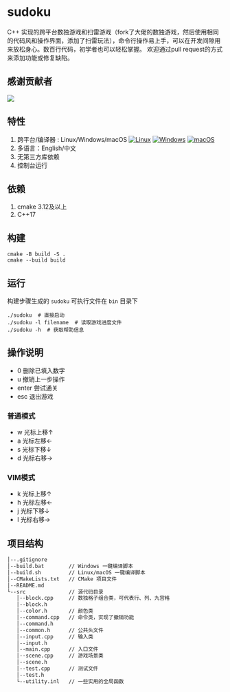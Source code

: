 # sudoku
C++ 实现的跨平台数独游戏和扫雷游戏（fork了大佬的数独游戏，然后使用相同的代码风和操作界面，添加了扫雷玩法），命令行操作易上手，可以在开发间隙用来放松身心。数百行代码，初学者也可以轻松掌握。
欢迎通过pull request的方式来添加功能或修复缺陷。

## 感谢贡献者
<a href="https://github.com/mayerui/sudoku/graphs/contributors">
  <img src="https://contrib.rocks/image?repo=mayerui/sudoku" />
</a>

## 特性
1. 跨平台/编译器 : Linux/Windows/macOS [![Linux](https://github.com/mayerui/sudoku/actions/workflows/ci-linux.yml/badge.svg)](https://github.com/mayerui/sudoku/actions/workflows/ci-linux.yml) [![Windows](https://github.com/mayerui/sudoku/actions/workflows/ci-windows.yml/badge.svg)](https://github.com/mayerui/sudoku/actions/workflows/ci-windows.yml) [![macOS](https://github.com/mayerui/sudoku/actions/workflows/ci-macos.yml/badge.svg)](https://github.com/mayerui/sudoku/actions/workflows/ci-macos.yml)
2. 多语言：English/中文
3. 无第三方库依赖
4. 控制台运行

## 依赖
1. cmake 3.12及以上
2. C++17

## 构建
``` shell
cmake -B build -S .
cmake --build build
```

## 运行
构建步骤生成的 `sudoku` 可执行文件在 `bin` 目录下
``` shell
./sudoku  # 直接启动
./sudoku -l filename  # 读取游戏进度文件
./sudoku -h  # 获取帮助信息
```

## 操作说明
- 0 删除已填入数字
- u 撤销上一步操作
- enter 尝试通关
- esc 退出游戏

### 普通模式
- w 光标上移↑
- a 光标左移←
- s 光标下移↓
- d 光标右移→

### VIM模式
- k 光标上移↑
- h 光标左移←
- j 光标下移↓
- l 光标右移→

## 项目结构
```bash
│--.gitignore  
│--build.bat        // Windows 一键编译脚本  
│--build.sh         // Linux/macOS 一键编译脚本  
│--CMakeLists.txt   // CMake 项目文件  
│--README.md     
└--src              // 源代码目录  
   │--block.cpp     // 数独格子组合类，可代表行、列、九宫格  
   │--block.h  
   │--color.h       // 颜色类  
   │--command.cpp   // 命令类，实现了撤销功能  
   │--command.h     
   │--common.h      // 公共头文件  
   │--input.cpp     // 输入类  
   │--input.h   
   │--main.cpp      // 入口文件  
   │--scene.cpp     // 游戏场景类  
   │--scene.h   
   │--test.cpp      // 测试文件  
   │--test.h  
   └--utility.inl   // 一些实用的全局函数  
```

